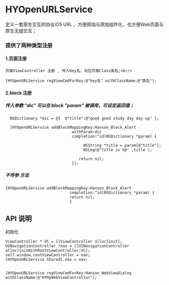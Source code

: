  # HYOpenURLService
定义一套原生交互的协议iOS URL ，方便原始与原始组件化，也方便Web页面与原生无缝交互；<br/>
### 提供了两种类型注册
#### 1.页面注册
    页面ViewController 注册 , 传入Key名，对应页面Class类名;<br/>
  
    [HYOpenURLService regViewCmdForKey:@"key名" withClassName:@"类名"];
    
#### 2.block 注册
##### 传入参数 "dic" 可以在 block "param"  被调用，可设定返回值；

      NSDictionary *dic = @{  @"title":@"good good study day day up" };

      [HYOpenURLService addBlockMappingKey:Hanson_Block_Alert
                                 withParam:dic 
                                 completion:^id(NSDictionary *param) {
                                 
                                      NSString *title = param[@"title"];
                                      NSLog(@"title is %@" ,title );
                                  
                                    return nil;
                                 }];
                                 
##### 不传参 方法

    [HYOpenURLService addBlockMappingKey:Hanson_Block_Alert
                                completion:^id(NSDictionary *param) {
                                return nil;
                                }

    

 
## API 说明
初始化   <br/>

    ViewController * VC = [[ViewController alloc]init];
    UINavigationController *nav = [[UINavigationController alloc]initWithRootViewController:VC];
    self.window.rootViewController = nav;
    [HYOpenURLService Shared].nav = nav;


    [HYOpenURLService regViewCmdForKey:Hanson_WebViewDialog withClassName:@"HYMyWebViewController"];



